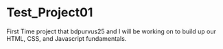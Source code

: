 # Test_Project01
First Time project that bdpurvus25 and I will be working on to build up our HTML, CSS, and Javascript fundamentals.
